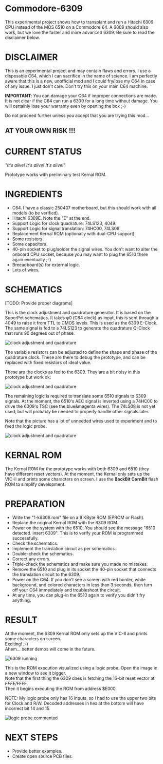 # Commodore-6309

This experimental project shows how to transplant and run a Hitachi 6309 CPU instead of the MOS 6510 on a Commodore 64.
A 6809 should also work, but we love the faster and more advanced 6309.
Be sure to read the disclaimer below.

# DISCLAIMER

This is an experimental project and may contain flaws and errors.
I use a disposable C64, which I can sacrifice in the name of science.
I am perfectly aware that this is a new, unofficial mod and I could fry/lose my C64 in case of any issue. I just don't care.
Don't try this on your main C64 machine.
  
**IMPORTANT**: You can damage your C64 if improper connections are made.  
It is not clear if the C64 can run a 6309 for a long time without damage.
You will certainly lose your warranty even by opening the box   ;-)  

Do not proceed further unless you accept that you are trying this mod...  

## AT YOUR OWN RISK !!!

# CURRENT STATUS

_"It's alive! It's alive! It's alive!"_

Prototype works with preliminary test Kernal ROM.

# INGREDIENTS

- C64. I have a classic 250407 motherboard, but this should work with all models (to be verified).
- Hitachi 6309E. Note the "E" at the end.
- Support Logic for clock quadrature: 74LS123, 4049.
- Support Logic for signal translation: 74HC00, 74LS08.
- Replacement Kernal ROM (optionally with dual-CPU support).
- Some resistors.
- Some capacitors.
- 40-pin socket to plug/solder the signal wires. You don't want to alter the onboard CPU socket, because you may want to plug the 6510 there again eventually ;-)
- Breeadboard(s) for external logic.
- Lots of wires.


# SCHEMATICS

[TODO: Provide proper diagrams]

This is the clock adjustment and quadrature generator. It is based on the SuperPet schematics.
It takes φ0 (C64 clock) as input, this is sent through a 4049 to raise it from TTL to CMOS levels. This is used as the 6309 E-Clock.
The same signal is fed to a 74LS123 to generate the quadrature Q-Clock that runs 90 degrees out of phase.

![clock adjustment and quadrature](media/2024-10-05_circuit_2.jpg)

The variable resistors can be adjusted to define the shape and phase of the quadrature clock. These are there to debug the prototype, and can be replaced with fixed resistors of ideal value.

These are the clocks as fed to the 6309. They are a bit noisy in this prototype but work ok:

![clock adjustment and quadrature](media/2024-10-05_clocks.jpg)

The remaining logic is required to translate some 6510 signals to 6309 signals.
At the moment, the 6510's AEC signal is inverted using a 74HC00 to drive the 6309's TSC (see the blue&magenta wires).
The 74LS08 is not yet used, but will probably be needed to properly handle other signals later.

Note that the picture has a lot of unneeded wires used to experiment and to feed the logic probe.

![clock adjustment and quadrature](media/2024-10-05_circuit_1.jpg)

# KERNAL ROM

The Kernal ROM for the prototype works with both 6309 and 6510 (they have different reset vectors).
At the moment, the Kernal only sets up the VIC-II and prints some characters on screen.
I use the __BackBit CornBit__ flash ROM to simplify development.

# PREPARATION

- Write the "1-k6309.rom" file on a 8 KByte ROM (EPROM or Flash).
- Replace the original Kernal ROM with the 6309 ROM.
- Power on the system with the 6510. You should see the message "6510 detected. insert 6309". This is to verify your ROM is programmed successfully.
- Check the schematics.
- Implement the translation circuit as per schematics.
- Double-check the schematics.
- Correct any errors.
- Triple-check the schematics and make sure you made no mistakes.
- Remove the 6510 and plug in its socket the 40-pin socket that connects the translation circuit to the 6309.
- Power on the C64. If you don't see a screen with red border, white background, and colored characters in less than 3 seconds, then turn off your C64 immediately and troubleshoot the circuit.
- At any time, you can plug-in the 6510 again to verify you didn't fry anything.

# RESULT

At the moment, the 6309 Kernal ROM only sets up the VIC-II and prints some characters on screen.  
Exciting! ;-)  
Ahem... better demos will come in the future.

![6309 running](media/2024-10-05_6309_running.jpg)

This is the ROM execution visualized using a logic probe. Open the image in a new window to see it bigger.  
Note that the first thing the 6309 does is fetching the 16-bit reset vector at $FFFE/$FFFF.  
Then it begins executing the ROM from address $E000.  

NOTE: My logic probe only has 16 inputs, so I had to use the upper two bits for Clock and R/W. Decoded addresses in hex at the bottom will have incorrect bit 14 and 15.

![logic probe commented](media/2024-10-05_probe_commented.jpg)

# NEXT STEPS

- Provide better examples.
- Create open source PCB files.
